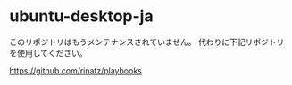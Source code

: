 # ubuntu-desktop-ja

このリポジトリはもうメンテナンスされていません。
代わりに下記リポジトリを使用してください。

https://github.com/rinatz/playbooks
